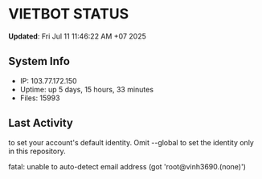 # VIETBOT STATUS
**Updated**: Fri Jul 11 11:46:22 AM +07 2025

## System Info
- IP: 103.77.172.150
- Uptime: up 5 days, 15 hours, 33 minutes
- Files: 15993

## Last Activity

to set your account's default identity.
Omit --global to set the identity only in this repository.

fatal: unable to auto-detect email address (got 'root@vinh3690.(none)')
